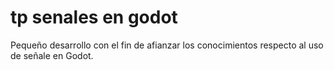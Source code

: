 # tp senales en godot
 Pequeño desarrollo con el fin de afianzar los conocimientos respecto al uso de señale en Godot.
